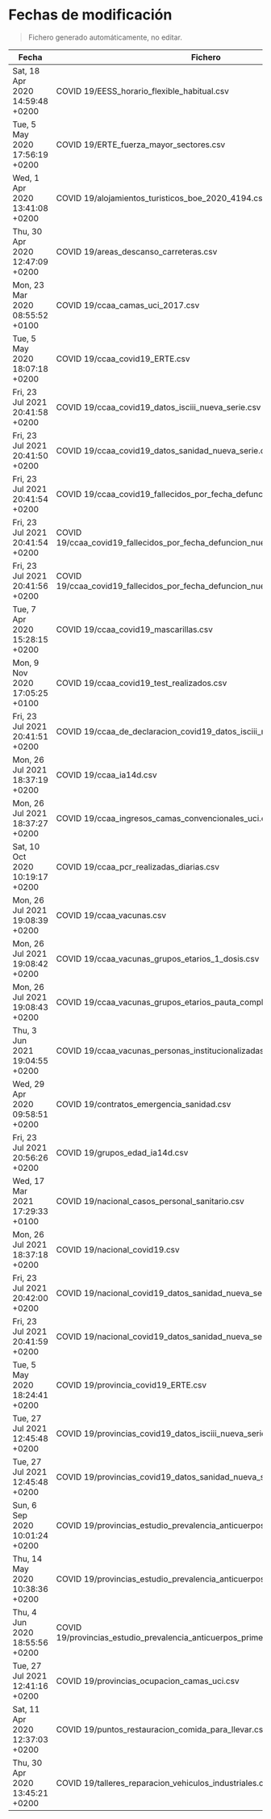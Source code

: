 # Fechas de modificación

> Fichero generado automáticamente, no editar.

| Fecha                           | Fichero                  |
|---------------------------------|--------------------------|
| Sat, 18 Apr 2020 14:59:48 +0200  | COVID 19/EESS_horario_flexible_habitual.csv |
| Tue, 5 May 2020 17:56:19 +0200  | COVID 19/ERTE_fuerza_mayor_sectores.csv |
| Wed, 1 Apr 2020 13:41:08 +0200  | COVID 19/alojamientos_turisticos_boe_2020_4194.csv |
| Thu, 30 Apr 2020 12:47:09 +0200  | COVID 19/areas_descanso_carreteras.csv |
| Mon, 23 Mar 2020 08:55:52 +0100  | COVID 19/ccaa_camas_uci_2017.csv |
| Tue, 5 May 2020 18:07:18 +0200  | COVID 19/ccaa_covid19_ERTE.csv |
| Fri, 23 Jul 2021 20:41:58 +0200  | COVID 19/ccaa_covid19_datos_isciii_nueva_serie.csv |
| Fri, 23 Jul 2021 20:41:50 +0200  | COVID 19/ccaa_covid19_datos_sanidad_nueva_serie.csv |
| Fri, 23 Jul 2021 20:41:54 +0200  | COVID 19/ccaa_covid19_fallecidos_por_fecha_defuncion_nueva_serie.csv |
| Fri, 23 Jul 2021 20:41:54 +0200  | COVID 19/ccaa_covid19_fallecidos_por_fecha_defuncion_nueva_serie_long.csv |
| Fri, 23 Jul 2021 20:41:56 +0200  | COVID 19/ccaa_covid19_fallecidos_por_fecha_defuncion_nueva_serie_original.csv |
| Tue, 7 Apr 2020 15:28:15 +0200  | COVID 19/ccaa_covid19_mascarillas.csv |
| Mon, 9 Nov 2020 17:05:25 +0100  | COVID 19/ccaa_covid19_test_realizados.csv |
| Fri, 23 Jul 2021 20:41:51 +0200  | COVID 19/ccaa_de_declaracion_covid19_datos_isciii_nueva_serie.csv |
| Mon, 26 Jul 2021 18:37:19 +0200  | COVID 19/ccaa_ia14d.csv |
| Mon, 26 Jul 2021 18:37:27 +0200  | COVID 19/ccaa_ingresos_camas_convencionales_uci.csv |
| Sat, 10 Oct 2020 10:19:17 +0200  | COVID 19/ccaa_pcr_realizadas_diarias.csv |
| Mon, 26 Jul 2021 19:08:39 +0200  | COVID 19/ccaa_vacunas.csv |
| Mon, 26 Jul 2021 19:08:42 +0200  | COVID 19/ccaa_vacunas_grupos_etarios_1_dosis.csv |
| Mon, 26 Jul 2021 19:08:43 +0200  | COVID 19/ccaa_vacunas_grupos_etarios_pauta_completa.csv |
| Thu, 3 Jun 2021 19:04:55 +0200  | COVID 19/ccaa_vacunas_personas_institucionalizadas.csv |
| Wed, 29 Apr 2020 09:58:51 +0200  | COVID 19/contratos_emergencia_sanidad.csv |
| Fri, 23 Jul 2021 20:56:26 +0200  | COVID 19/grupos_edad_ia14d.csv |
| Wed, 17 Mar 2021 17:29:33 +0100  | COVID 19/nacional_casos_personal_sanitario.csv |
| Mon, 26 Jul 2021 18:37:18 +0200  | COVID 19/nacional_covid19.csv |
| Fri, 23 Jul 2021 20:42:00 +0200  | COVID 19/nacional_covid19_datos_sanidad_nueva_serie.csv |
| Fri, 23 Jul 2021 20:41:59 +0200  | COVID 19/nacional_covid19_datos_sanidad_nueva_serie_grupos_edad.csv |
| Tue, 5 May 2020 18:24:41 +0200  | COVID 19/provincia_covid19_ERTE.csv |
| Tue, 27 Jul 2021 12:45:48 +0200  | COVID 19/provincias_covid19_datos_isciii_nueva_serie.csv |
| Tue, 27 Jul 2021 12:45:48 +0200  | COVID 19/provincias_covid19_datos_sanidad_nueva_serie.csv |
| Sun, 6 Sep 2020 10:01:24 +0200  | COVID 19/provincias_estudio_prevalencia_anticuerpos_final.csv |
| Thu, 14 May 2020 10:38:36 +0200  | COVID 19/provincias_estudio_prevalencia_anticuerpos_primera_ronda.csv |
| Thu, 4 Jun 2020 18:55:56 +0200  | COVID 19/provincias_estudio_prevalencia_anticuerpos_primera_y_segunda_ronda.csv |
| Tue, 27 Jul 2021 12:41:16 +0200  | COVID 19/provincias_ocupacion_camas_uci.csv |
| Sat, 11 Apr 2020 12:37:03 +0200  | COVID 19/puntos_restauracion_comida_para_llevar.csv |
| Thu, 30 Apr 2020 13:45:21 +0200  | COVID 19/talleres_reparacion_vehiculos_industriales.csv |
